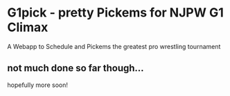 # G1pick - pretty Pickems for NJPW G1 Climax

A Webapp to Schedule and Pickems the greatest pro wrestling tournament

## not much done so far though...
hopefully more soon!